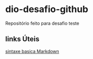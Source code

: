 # dio-desafio-github
Repositório feito para desafio teste

## links Úteis
[sintaxe basica Markdown](https://www.markdownguide.org/basic-syntax/)
